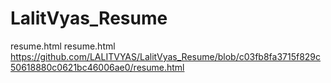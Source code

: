 # LalitVyas_Resume
resume.html
resume.html
https://github.com/LALITVYAS/LalitVyas_Resume/blob/c03fb8fa3715f829c50618880c0621bc46006ae0/resume.html
